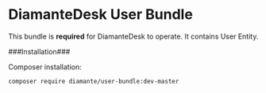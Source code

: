 DiamanteDesk User Bundle
========================

This bundle is **required** for DiamanteDesk to operate. It contains User Entity.

###Installation###

Composer installation: 

```bash
composer require diamante/user-bundle:dev-master
```